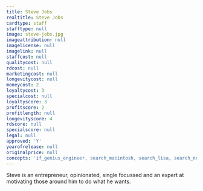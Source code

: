 ```yaml
---
title: Steve Jobs
realtitle: Steve Jobs
cardtype: staff
stafftype: null
image: steve-jobs.jpg
imageattribution: null
imagelicense: null
imagelink: null
staffcost: null
qualitycost: null
rdcost: null
marketingcost: null
longevitycost: null
moneycost: 2
loyaltycost: 3
specialcost: null
loyaltyscore: 3
profitscore: 2
profitlength: null
longevityscore: 4
rdscore: null
specialscore: null
legal: null
approved: 'Y'
yearofrelease: null
originalprice: null
concepts: 'if_genius_engineer, search_macintosh, search_lisa, search_next_computer, free'
---
```


Steve is an entrepreneur, opinionated, single focussed and an expert at motivating those around him to do what he wants.
